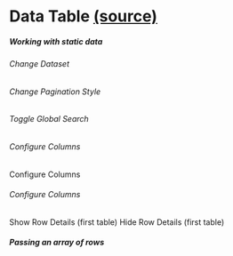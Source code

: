 Data Table [(source)](https://github.com/bullhorn/novo-elements/blob/master/projects/novo-elements/src/elements/data-table)
====================================================================================================

##### Working with static data

###### Change Dataset

###### Change Pagination Style

###### Toggle Global Search

###### Configure Columns

Configure Columns

###### Configure Columns

Show Row Details (first table) Hide Row Details (first table)  
  

##### Passing an array of rows

<code-example example="data-table-rows"></code-example>

<!-- ##### Using the static data service

<code-example example="data-table-service"></code-example>

##### Working with remote data

##### Using the remote data service

Data won't actually change, the URL will update with the proper request it will make!

###### URL

<code-example example="data-table-remote"></code-example> -->